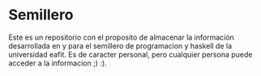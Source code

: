 Semillero
===========
Este es un repositorio con el proposito de almacenar la información desarrollada en y para el semillero de programacion y haskell de la universidad eafit. Es de caracter personal, pero cualquier persona puede acceder a la informacion ;) :).
